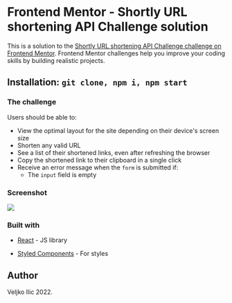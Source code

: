 # Frontend Mentor - Shortly URL shortening API Challenge solution

This is a solution to the [Shortly URL shortening API Challenge challenge on Frontend Mentor](https://www.frontendmentor.io/challenges/url-shortening-api-landing-page-2ce3ob-G). Frontend Mentor challenges help you improve your coding skills by building realistic projects. 

## Installation: ```git clone, npm i, npm start```


### The challenge

Users should be able to:

- View the optimal layout for the site depending on their device's screen size
- Shorten any valid URL
- See a list of their shortened links, even after refreshing the browser
- Copy the shortened link to their clipboard in a single click
- Receive an error message when the `form` is submitted if:
  - The `input` field is empty

### Screenshot

<img src='https://res.cloudinary.com/dz209s6jk/image/upload/q_auto:good,w_900/Challenges/tybadwn9wwcc10hug3sn.jpg'/>
  

### Built with


- [React](https://reactjs.org/) - JS library

- [Styled Components](https://styled-components.com/) - For styles

    


## Author

Veljko Ilic 2022.

